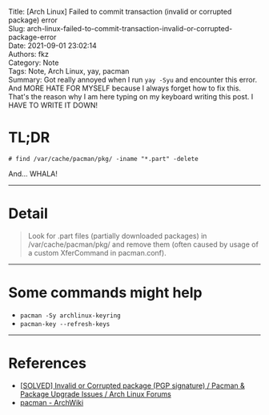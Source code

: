 Title: [Arch Linux] Failed to commit transaction (invalid or corrupted package) error  
Slug: arch-linux-failed-to-commit-transaction-invalid-or-corrupted-package-error  
Date: 2021-09-01 23:02:14  
Authors: fkz  
Category: Note  
Tags: Note, Arch Linux, yay, pacman  
Summary: Got really annoyed when I run `yay -Syu` and encounter this error. And MORE HATE FOR MYSELF because I always forget how to fix this. That's the reason why I am here typing on my keyboard writing this post. I HAVE TO WRITE IT DOWN!  


# TL;DR

`# find /var/cache/pacman/pkg/ -iname "*.part" -delete`

And...
WHALA!


---

# Detail

> Look for .part files (partially downloaded packages) in /var/cache/pacman/pkg/ and remove them (often caused by usage of a custom XferCommand in pacman.conf).

---

# Some commands might help

- `pacman -Sy archlinux-keyring`
- `pacman-key --refresh-keys`

---

# References

- [\[SOLVED\] Invalid or Corrupted package (PGP signature) / Pacman & Package Upgrade Issues / Arch Linux Forums](https://bbs.archlinux.org/viewtopic.php?id=233480)
- [pacman - ArchWiki](https://wiki.archlinux.org/title/Pacman#.22Failed_to_commit_transaction_.28invalid_or_corrupted_package.29.22_error)
